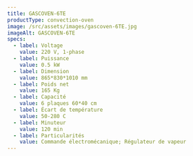 ```yaml
---
title: GASCOVEN-6TE
productType: convection-oven
image: /src/assets/images/gascoven-6TE.jpg
imageAlt: GASCOVEN-6TE
specs:
  - label: Voltage
    value: 220 V, 1-phase
  - label: Puissance
    value: 0.5 kW
  - label: Dimension
    value: 865*830*1010 mm
  - label: Poids net
    value: 165 Kg
  - label: Capacité
    value: 6 plaques 60*40 cm
  - label: Écart de température
    value: 50-280 C
  - label: Minuteur
    value: 120 min
  - label: Particularités
    value: Commande électromécanique; Régulateur de vapeur
---
```


